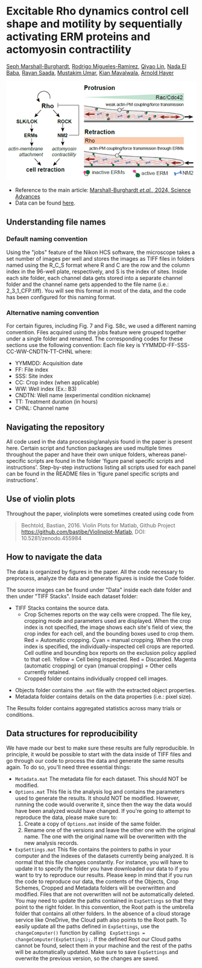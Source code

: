 # Excitable Rho dynamics control cell shape and motility by sequentially activating ERM proteins and actomyosin contractility
[Seph Marshall-Burghardt](https://orcid.org/0009-0000-7634-9768), [Rodrigo Migueles-Ramirez](https://orcid.org/0000-0002-6087-1348), [Qiyao Lin](https://orcid.org/0009-0003-6436-9237), [Nada El Baba](https://orcid.org/0000-0002-2658-8426), [Rayan Saada](), [Mustakim Umar](), [Kian Mavalwala](https://orcid.org/0009-0009-9631-9852), [Arnold Hayer](https://orcid.org/0000-0001-7808-8880)

![](GraphicalAbstract.png)

- Reference to the main article: [Marshall-Burghardt *et.al.*, 2024, Science Advances]()
- Data can be found [here](https://doi.org/10.20383/103.01016).

## Understanding file names
### Default naming convention
Using the "jobs" feature of the Nikon HCS software, the microscope takes a set number of images per well and stores the images as TIFF files in folders named using the R_C_S format where R and C are the row and the column index in the 96-well plate, respectively, and S is the index of sites. Inside each site folder, each channel data gets stored into a separate channel folder and the channel name gets appended to the file name (i.e.: 2_3_1_CFP.tiff). You will see this format in most of the data, and the code has been configured for this naming format.
### Alternative naming convention
For certain figures, including Fig. 7 and Fig. S8c, we used a different naming convention.  Files acquired using the jobs feature were grouped together under a single folder and renamed. The corresponding codes for these sections use the following convention: 
Each file key is YYMMDD-FF-SSS-CC-WW-CNDTN-TT-CHNL where:
* YYMMDD: Acquisition date
* FF: File index
* SSS: Site index
* CC: Crop index (when applicable)
* WW: Well index (Ex.: B3)
* CNDTN: Well name (experimental condition nickname)
* TT: Treatment duration (in hours)
* CHNL: Channel name

## Navigating the repository 
All code used in the data processing/analysis found in the paper is present here. Certain script and function packages are used multiple times throughout the paper and have their own unique folders, whereas panel-specific scripts are found in the folder 'figure panel specific scripts and instructions'.  Step-by-step instructions listing all scripts used for each panel can be found in the README files in 'figure panel specific scripts and instructions'. 

## Use of violin plots 
Throughout the paper, violinplots were sometimes created using code from 
> Bechtold, Bastian, 2016. Violin Plots for Matlab, Github Project  
> https://github.com/bastibe/Violinplot-Matlab, DOI: 10.5281/zenodo.455984
## How to navigate the data
The data is organized by figures in the paper. All the code necessary to preprocess, analyze the data and generate figures is inside the Code folder. 

The source images can be found under "Data" inside each date folder and then under "TIFF Stacks".
Inside each dataset folder:
* TIFF Stacks contains the source data. 
	* Crop Schemes reports on the way cells were cropped. The file key, cropping mode and parameters used are displayed. 
	  When the crop index is not specified, the image shows each site's field of view, the crop index for each cell, and the bounding boxes used to crop them. Red = Automatic cropping. Cyan = manual cropping. 
	  When the crop index is specified, the individually-inspected cell crops are reported. Cell outline and bounding box reports on the exclusion policy applied to that cell. Yellow = Cell being inspected. Red = Discarded. Magenta (automatic cropping) or cyan (manual cropping) = Other cells currently retained.
	* Cropped folder contains individually cropped cell images.
- Objects folder contains the `.mat` file with the extracted object properties.
- Metadata folder contains details on the data properties (i.e.: pixel size).

The Results folder contains aggregated statistics across many trials or conditions.
## Data structures for reproducibility
We have made our best to make sure these results are fully reproducible. In principle, it would be possible to start with the data inside of TIFF files and go through our code to process the data and generate the same results again. 
To do so, you'll need three essential things:
- `Metadata.mat` The metadata file for each dataset. This should NOT be modified.
- `Options.mat` This file is the analysis log and contains the parameters used to generate the results. It should NOT be modified. However, running the code would overwrite it, since then the way the data would have been analyzed would have changed. If you're going to attempt to reproduce the data, please make sure to:
	1. Create a copy of `Options.mat` inside of the same folder.
	2. Rename one of the versions and leave the other one with the original name. The one with the original name will be overwritten with the new analysis records.
- `ExpSettings.mat` This file contains the pointers to paths in your computer and the indexes of the datasets currently being analyzed. It is normal that this file changes constantly. For instance, you will have to update it to specify the folder you have downloaded our data to if you want to try to reproduce our results.
Please keep in mind that if you run the code to reproduce our data, the contents of the Objects, Crop Schemes, Cropped and Metadata folders will be overwritten and modified. Files that are not overwritten will not be automatically deleted.
You may need to update the paths contained in `ExpSettings` so that they point to the right folder. In this convention, the Root path is the umbrella folder that contains all other folders. In the absence of a cloud storage service like OneDrive, the Cloud path also points to the Root path.
To easily update all the paths defined in `ExpSettings`, use the `changeComputer()` function by calling ` ExpSettings = changeComputer(ExpSettings);`. If the defined Root our Cloud paths cannot be found, select them in your machine and the rest of the paths will be automatically updated. Make sure to save `ExpSettings` and overwrite the previous version, so the changes are saved.




